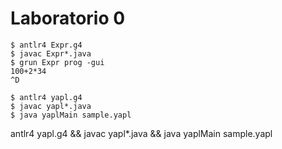 # Laboratorio 0

```console
$ antlr4 Expr.g4
$ javac Expr*.java
$ grun Expr prog -gui
100+2*34
^D
```


```console
$ antlr4 yapl.g4
$ javac yapl*.java
$ java yaplMain sample.yapl
```

antlr4 yapl.g4 && javac yapl*.java && java yaplMain sample.yapl